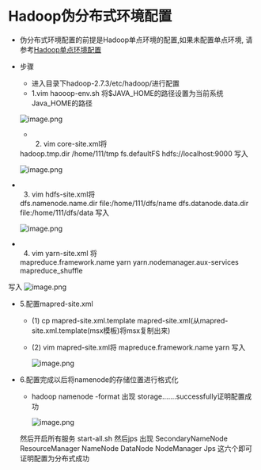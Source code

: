 # Hadoop伪分布式环境配置
- 伪分布式环境配置的前提是Hadoop单点环境的配置,如果未配置单点环境,
请参考[Hadoop单点环境配置](https://0libingyang0.github.io/Environment/Hadoop01)
- 步骤
	- 进入目录下hadoop-2.7.3/etc/hadoop/进行配置
	- 1.vim haooop-env.sh 将$JAVA_HOME的路径设置为当前系统Java_HOME的路径
	
	![image.png](https://upload-images.jianshu.io/upload_images/14498135-c2159d56e5c90149.png?imageMogr2/auto-orient/strip%7CimageView2/2/w/1240)

	- 2. vim core-site.xml将
	<property>  
        <name>hadoop.tmp.dir</name>  
        <value>/home/111/tmp</value>
    </property>  
    <property>  
        <name>fs.defaultFS</name>  
        <value>hdfs://localhost:9000</value>  
    </property>
    写入	
	
	![image.png](https://upload-images.jianshu.io/upload_images/14498135-3a14e08374d90be5.png?imageMogr2/auto-orient/strip%7CimageView2/2/w/1240)

- 3. vim hdfs-site.xml将 
    <property>    
        <name>dfs.namenode.name.dir</name>    
        <value>file:/home/111/dfs/name</value>    
    </property>    
    <property>    
        <name>dfs.datanode.data.dir</name>    
        <value>file:/home/111/dfs/data</value>    
    </property>
	写入
	
	![image.png](https://upload-images.jianshu.io/upload_images/14498135-57b6179e5d090977.png?imageMogr2/auto-orient/strip%7CimageView2/2/w/1240)
	
- 4. vim yarn-site.xml 将
	<property>  
		<name>mapreduce.framework.name</name>  
		<value>yarn</value>  
	</property>  
  
	<property>  
		<name>yarn.nodemanager.aux-services</name>  
		<value>mapreduce_shuffle</value>  
	</property>
写入
	![image.png](https://upload-images.jianshu.io/upload_images/14498135-7152cc70687e93a4.png?imageMogr2/auto-orient/strip%7CimageView2/2/w/1240)
	
- 5.配置mapred-site.xml 
	- (1) cp mapred-site.xml.template mapred-site.xml(从mapred-site.xml.template(msx模板)将msx复制出来)
	- (2) vim mapred-site.xml将
		<property>
			<name>mapreduce.framework.name</name>
			<value>yarn</value>
		</property>
		写入
		
		![image.png](https://upload-images.jianshu.io/upload_images/14498135-48f021aff221fd58.png?imageMogr2/auto-orient/strip%7CimageView2/2/w/1240)

- 6.配置完成以后将namenode的存储位置进行格式化
	- hadoop namenode -format
		出现 storage.......successfully证明配置成功
		
		![image.png](https://upload-images.jianshu.io/upload_images/14498135-b32e15b71bef2db1.png?imageMogr2/auto-orient/strip%7CimageView2/2/w/1240)
		
	然后开启所有服务 start-all.sh	然后jps 出现 SecondaryNameNode  ResourceManager NameNode DataNode NodeManager Jps 这六个即可证明配置为分布式成功



	
		




	
	